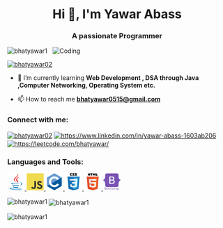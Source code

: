 <!-- <img alt="Coding" height="400" src ="https://static.vecteezy.com/system/resources/previews/002/214/642/original/web-designer-and-programmer-free-vector.jpg"> -->
<!--  ![MasterHead](https://static.vecteezy.com/system/resources/previews/002/214/642/original/web-designer-and-programmer-free-vector.jpg) -->
<h1 align="center">Hi 👋, I'm Yawar Abass</h1>
<h3 align="center">A passionate Programmer</h3>
<img align= "right" alt="Coding" width="400" src ="https://cdn.dribbble.com/users/1162077/screenshots/3848914/programmer.gif">

<p align="left"> <img src="https://komarev.com/ghpvc/?username=bhatyawar1&label=Profile%20views&color=0e75b6&style=flat" alt="bhatyawar1" /> </p>

<p align="left"> <a href="https://twitter.com/bhatyawar02" target="blank"><img src="https://img.shields.io/twitter/follow/bhatyawar02?logo=twitter&style=for-the-badge" alt="bhatyawar02" /></a> </p>

- 🌱 I’m currently learning **Web Development , DSA through Java ,Computer Networking, Operating System etc.**

- 📫 How to reach me **bhatyawar0515@gmail.com**

<h3 align="left">Connect with me:</h3>
<p align="left">
<a href="https://twitter.com/bhatyawar02" target="blank"><img align="center" src="https://raw.githubusercontent.com/rahuldkjain/github-profile-readme-generator/master/src/images/icons/Social/twitter.svg" alt="bhatyawar02" height="30" width="40" /></a>
<a href="https://www.linkedin.com/in/yawar-abass-1603ab206" target="blank"><img align="center" src="https://raw.githubusercontent.com/rahuldkjain/github-profile-readme-generator/master/src/images/icons/Social/linked-in-alt.svg" alt="https://www.linkedin.com/in/yawar-abass-1603ab206" height="30" width="40" /></a>
<a href="https://leetcode.com/bhatyawar/" target="blank"><img align="center" src="https://raw.githubusercontent.com/rahuldkjain/github-profile-readme-generator/master/src/images/icons/Social/leet-code.svg" alt="https://leetcode.com/bhatyawar/" height="30" width="40" /></a>
</p>

<h3 align="left">Languages and Tools:</h3>
<p align="left"> <a href="https://www.java.com" target="_blank" rel="noreferrer"> <img src="https://raw.githubusercontent.com/devicons/devicon/master/icons/java/java-original.svg" alt="java" width="40" height="40"/>  </a> <a href="https://developer.mozilla.org/en-US/docs/Web/JavaScript" target="_blank" rel="noreferrer"> <img src="https://raw.githubusercontent.com/devicons/devicon/master/icons/javascript/javascript-original.svg" alt="javascript" width="40" height="40"/> </a> <a href="https://www.cprogramming.com/" target="_blank" rel="noreferrer"> <img src="https://raw.githubusercontent.com/devicons/devicon/master/icons/c/c-original.svg" alt="c" width="40" height="40"/> </a> <a href="https://www.w3schools.com/css/" target="_blank" rel="noreferrer"> <img src="https://raw.githubusercontent.com/devicons/devicon/master/icons/css3/css3-original-wordmark.svg" alt="css3" width="40" height="40"/> </a> <a href="https://www.w3.org/html/" target="_blank" rel="noreferrer"> <img src="https://raw.githubusercontent.com/devicons/devicon/master/icons/html5/html5-original-wordmark.svg" alt="html5" width="40" height="40"/>  </a> <a href="https://getbootstrap.com" target="_blank" rel="noreferrer"> <img src="https://raw.githubusercontent.com/devicons/devicon/master/icons/bootstrap/bootstrap-plain-wordmark.svg" alt="bootstrap" width="40" height="40"/> </a> </p>

<p><img align="left" src="https://github-readme-stats.vercel.app/api/top-langs?username=bhatyawar1&show_icons=true&locale=en&layout=compact" alt="bhatyawar1" /></p>

<p>&nbsp;<img align="center" src="https://github-readme-stats.vercel.app/api?username=bhatyawar1&show_icons=true&locale=en" alt="bhatyawar1" /></p>

<p><img align="center" src="https://github-readme-streak-stats.herokuapp.com/?user=bhatyawar1&" alt="bhatyawar1" /></p>

